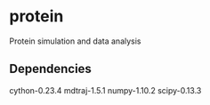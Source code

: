 # protein
Protein simulation and data analysis 

## Dependencies
cython-0.23.4
mdtraj-1.5.1
numpy-1.10.2
scipy-0.13.3
